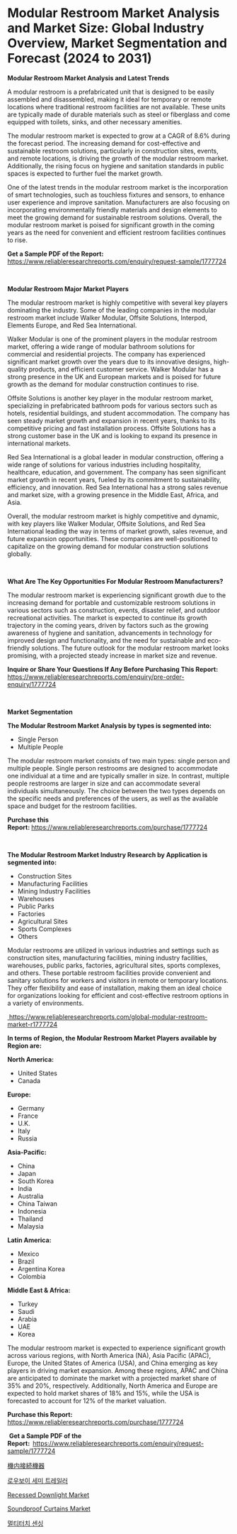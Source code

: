 <p><h1>Modular Restroom Market Analysis and Market Size: Global Industry Overview, Market Segmentation and Forecast (2024 to 2031)</h1></p><p><strong>Modular Restroom Market Analysis and Latest Trends</strong></p>
<p><p>A modular restroom is a prefabricated unit that is designed to be easily assembled and disassembled, making it ideal for temporary or remote locations where traditional restroom facilities are not available. These units are typically made of durable materials such as steel or fiberglass and come equipped with toilets, sinks, and other necessary amenities.</p><p>The modular restroom market is expected to grow at a CAGR of 8.6% during the forecast period. The increasing demand for cost-effective and sustainable restroom solutions, particularly in construction sites, events, and remote locations, is driving the growth of the modular restroom market. Additionally, the rising focus on hygiene and sanitation standards in public spaces is expected to further fuel the market growth.</p><p>One of the latest trends in the modular restroom market is the incorporation of smart technologies, such as touchless fixtures and sensors, to enhance user experience and improve sanitation. Manufacturers are also focusing on incorporating environmentally friendly materials and design elements to meet the growing demand for sustainable restroom solutions. Overall, the modular restroom market is poised for significant growth in the coming years as the need for convenient and efficient restroom facilities continues to rise.</p></p>
<p><strong>Get a Sample PDF of the Report:&nbsp;</strong> <a href="https://www.reliableresearchreports.com/enquiry/request-sample/1777724">https://www.reliableresearchreports.com/enquiry/request-sample/1777724</a></p>
<p>&nbsp;</p>
<p><strong>Modular Restroom Major Market Players</strong></p>
<p><p>The modular restroom market is highly competitive with several key players dominating the industry. Some of the leading companies in the modular restroom market include Walker Modular, Offsite Solutions, Interpod, Elements Europe, and Red Sea International.</p><p>Walker Modular is one of the prominent players in the modular restroom market, offering a wide range of modular bathroom solutions for commercial and residential projects. The company has experienced significant market growth over the years due to its innovative designs, high-quality products, and efficient customer service. Walker Modular has a strong presence in the UK and European markets and is poised for future growth as the demand for modular construction continues to rise.</p><p>Offsite Solutions is another key player in the modular restroom market, specializing in prefabricated bathroom pods for various sectors such as hotels, residential buildings, and student accommodation. The company has seen steady market growth and expansion in recent years, thanks to its competitive pricing and fast installation process. Offsite Solutions has a strong customer base in the UK and is looking to expand its presence in international markets.</p><p>Red Sea International is a global leader in modular construction, offering a wide range of solutions for various industries including hospitality, healthcare, education, and government. The company has seen significant market growth in recent years, fueled by its commitment to sustainability, efficiency, and innovation. Red Sea International has a strong sales revenue and market size, with a growing presence in the Middle East, Africa, and Asia.</p><p>Overall, the modular restroom market is highly competitive and dynamic, with key players like Walker Modular, Offsite Solutions, and Red Sea International leading the way in terms of market growth, sales revenue, and future expansion opportunities. These companies are well-positioned to capitalize on the growing demand for modular construction solutions globally.</p></p>
<p>&nbsp;</p>
<p><strong>What Are The Key Opportunities For Modular Restroom Manufacturers?</strong></p>
<p><p>The modular restroom market is experiencing significant growth due to the increasing demand for portable and customizable restroom solutions in various sectors such as construction, events, disaster relief, and outdoor recreational activities. The market is expected to continue its growth trajectory in the coming years, driven by factors such as the growing awareness of hygiene and sanitation, advancements in technology for improved design and functionality, and the need for sustainable and eco-friendly solutions. The future outlook for the modular restroom market looks promising, with a projected steady increase in market size and revenue.</p></p>
<p><strong>Inquire or Share Your Questions If Any Before Purchasing This Report:</strong> <a href="https://www.reliableresearchreports.com/enquiry/pre-order-enquiry/1777724">https://www.reliableresearchreports.com/enquiry/pre-order-enquiry/1777724</a></p>
<p>&nbsp;</p>
<p><strong>Market Segmentation</strong></p>
<p><strong>The Modular Restroom Market Analysis by types is segmented into:</strong></p>
<p><ul><li>Single Person</li><li>Multiple People</li></ul></p>
<p><p>The modular restroom market consists of two main types: single person and multiple people. Single person restrooms are designed to accommodate one individual at a time and are typically smaller in size. In contrast, multiple people restrooms are larger in size and can accommodate several individuals simultaneously. The choice between the two types depends on the specific needs and preferences of the users, as well as the available space and budget for the restroom facilities.</p></p>
<p><strong>Purchase this Report:&nbsp;</strong><a href="https://www.reliableresearchreports.com/purchase/1777724">https://www.reliableresearchreports.com/purchase/1777724</a></p>
<p>&nbsp;</p>
<p><strong>The Modular Restroom Market Industry Research by Application is segmented into:</strong></p>
<p><ul><li>Construction Sites</li><li>Manufacturing Facilities</li><li>Mining Industry Facilities</li><li>Warehouses</li><li>Public Parks</li><li>Factories</li><li>Agricultural Sites</li><li>Sports Complexes</li><li>Others</li></ul></p>
<p><p>Modular restrooms are utilized in various industries and settings such as construction sites, manufacturing facilities, mining industry facilities, warehouses, public parks, factories, agricultural sites, sports complexes, and others. These portable restroom facilities provide convenient and sanitary solutions for workers and visitors in remote or temporary locations. They offer flexibility and ease of installation, making them an ideal choice for organizations looking for efficient and cost-effective restroom options in a variety of environments.</p></p>
<p><a href="https://www.reliableresearchreports.com/global-modular-restroom-market-r1777724">&nbsp;https://www.reliableresearchreports.com/global-modular-restroom-market-r1777724</a></p>
<p><strong>In terms of Region, the Modular Restroom Market Players available by Region are:</strong></p>
<p>
    <p> <strong> North America: </strong>
        <ul>
            <li>United States</li>
            <li>Canada</li>
        </ul>
        </p> 
    <p> <strong> Europe: </strong>
        <ul>
            <li>Germany</li>
            <li>France</li>
            <li>U.K.</li>
            <li>Italy</li>
            <li>Russia</li>
        </ul>
        </p> 
    <p> <strong> Asia-Pacific: </strong>
        <ul>
            <li>China</li>
            <li>Japan</li>
            <li>South Korea</li>
            <li>India</li>
            <li>Australia</li>
            <li>China Taiwan</li>
            <li>Indonesia</li>
            <li>Thailand</li>
            <li>Malaysia</li>
        </ul>
        </p> 
    <p> <strong> Latin America: </strong>
        <ul>
            <li>Mexico</li>
            <li>Brazil</li>
            <li>Argentina Korea</li>
            <li>Colombia</li>
        </ul>
        </p> 
    <p> <strong> Middle East & Africa: </strong>
        <ul>
            <li>Turkey</li>
            <li>Saudi</li>
            <li>Arabia</li>
            <li>UAE</li>
            <li>Korea</li>
        </ul>
    </p>
    </p>
<p><p>The modular restroom market is expected to experience significant growth across various regions, with North America (NA), Asia Pacific (APAC), Europe, the United States of America (USA), and China emerging as key players in driving market expansion. Among these regions, APAC and China are anticipated to dominate the market with a projected market share of 35% and 20%, respectively. Additionally, North America and Europe are expected to hold market shares of 18% and 15%, while the USA is forecasted to account for 12% of the market valuation.</p></p>
<p><strong>Purchase this Report: </strong><a href="https://www.reliableresearchreports.com/purchase/1777724">https://www.reliableresearchreports.com/purchase/1777724</a></p>
<p>&nbsp;<strong>Get a Sample PDF of the Report:&nbsp;&nbsp;</strong><a href="https://www.reliableresearchreports.com/enquiry/request-sample/1777724">https://www.reliableresearchreports.com/enquiry/request-sample/1777724</a></p>
<p><strong></strong></p>
<p><p><a href="https://github.com/avwofrml53535/Market-Research-Report-List-2/blob/main/2866925140594.md">機内接続機器</a></p><p><a href="https://github.com/emakpiahsopiah/Market-Research-Report-List-1/blob/main/4120294148472.md">로우보이 세미 트레일러</a></p><p><a href="https://github.com/fkhcgcyl33/Market-Research-Report-List-1/blob/main/recessed-downlight-market.md">Recessed Downlight Market</a></p><p><a href="https://github.com/ctanaka235/Market-Research-Report-List-1/blob/main/soundproof-curtains-market.md">Soundproof Curtains Market</a></p><p><a href="https://medium.com/@joananitzsche/2024%EB%85%84%EB%B6%80%ED%84%B0-2031%EB%85%84%EA%B9%8C%EC%A7%80%EC%9D%98-%EB%A9%80%ED%8B%B0-%ED%84%B0%EC%B9%98-%EA%B0%90%EC%A7%80-%EC%8B%9C%EC%9E%A5-%EC%A0%90%EC%9C%A0%EC%9C%A8%EA%B3%BC-%EA%B2%BD%EC%9F%81-%ED%92%8D%EA%B2%BD%EC%97%90-%EB%8C%80%ED%95%9C-%ED%86%B5%EC%B0%B0%EB%A0%A5-4d320e537774">멀티터치 센싱</a></p></p>